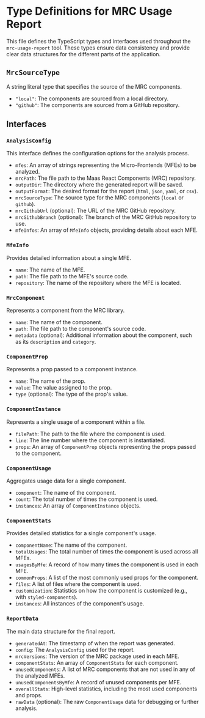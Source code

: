 # Type Definitions for MRC Usage Report

This file defines the TypeScript types and interfaces used throughout the `mrc-usage-report` tool. These types ensure data consistency and provide clear data structures for the different parts of the application.

## `MrcSourceType`

A string literal type that specifies the source of the MRC components.

- `"local"`: The components are sourced from a local directory.
- `"github"`: The components are sourced from a GitHub repository.

## Interfaces

### `AnalysisConfig`

This interface defines the configuration options for the analysis process.

- `mfes`: An array of strings representing the Micro-Frontends (MFEs) to be analyzed.
- `mrcPath`: The file path to the Maas React Components (MRC) repository.
- `outputDir`: The directory where the generated report will be saved.
- `outputFormat`: The desired format for the report (`html`, `json`, `yaml`, or `csv`).
- `mrcSourceType`: The source type for the MRC components (`local` or `github`).
- `mrcGithubUrl` (optional): The URL of the MRC GitHub repository.
- `mrcGithubBranch` (optional): The branch of the MRC GitHub repository to use.
- `mfeInfos`: An array of `MfeInfo` objects, providing details about each MFE.

### `MfeInfo`

Provides detailed information about a single MFE.

- `name`: The name of the MFE.
- `path`: The file path to the MFE's source code.
- `repository`: The name of the repository where the MFE is located.

### `MrcComponent`

Represents a component from the MRC library.

- `name`: The name of the component.
- `path`: The file path to the component's source code.
- `metadata` (optional): Additional information about the component, such as its `description` and `category`.

### `ComponentProp`

Represents a prop passed to a component instance.

- `name`: The name of the prop.
- `value`: The value assigned to the prop.
- `type` (optional): The type of the prop's value.

### `ComponentInstance`

Represents a single usage of a component within a file.

- `filePath`: The path to the file where the component is used.
- `line`: The line number where the component is instantiated.
- `props`: An array of `ComponentProp` objects representing the props passed to the component.

### `ComponentUsage`

Aggregates usage data for a single component.

- `component`: The name of the component.
- `count`: The total number of times the component is used.
- `instances`: An array of `ComponentInstance` objects.

### `ComponentStats`

Provides detailed statistics for a single component's usage.

- `componentName`: The name of the component.
- `totalUsages`: The total number of times the component is used across all MFEs.
- `usagesByMfe`: A record of how many times the component is used in each MFE.
- `commonProps`: A list of the most commonly used props for the component.
- `files`: A list of files where the component is used.
- `customization`: Statistics on how the component is customized (e.g., with `styled-components`).
- `instances`: All instances of the component's usage.

### `ReportData`

The main data structure for the final report.

- `generatedAt`: The timestamp of when the report was generated.
- `config`: The `AnalysisConfig` used for the report.
- `mrcVersions`: The version of the MRC package used in each MFE.
- `componentStats`: An array of `ComponentStats` for each component.
- `unusedComponents`: A list of MRC components that are not used in any of the analyzed MFEs.
- `unusedComponentsByMfe`: A record of unused components per MFE.
- `overallStats`: High-level statistics, including the most used components and props.
- `rawData` (optional): The raw `ComponentUsage` data for debugging or further analysis.
